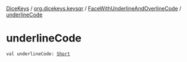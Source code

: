 [DiceKeys](../../index.md) / [org.dicekeys.keysqr](../index.md) / [FaceWithUnderlineAndOverlineCode](index.md) / [underlineCode](./underline-code.md)

# underlineCode

`val underlineCode: `[`Short`](https://kotlinlang.org/api/latest/jvm/stdlib/kotlin/-short/index.html)
